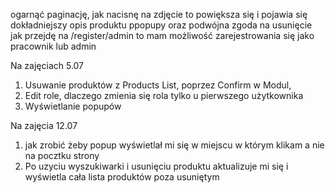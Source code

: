 ogarnąć paginację, jak nacisnę na zdjęcie to powiększa się i pojawia się dokładniejszy opis produktu
ppopupy oraz podwójna zgoda na usunięcie
jak przejdę na /register/admin to mam możliwość zarejestrowania się jako pracownik lub admin 


Na zajęciach 5.07
1. Usuwanie produktów z Products List, poprzez Confirm w Modul,
2. Edit role, dlaczego zmienia się rola tylko u pierwszego użytkownika
3. Wyświetlanie popupów 

Na zajęcia 12.07
1. jak zrobić żeby popup wyświetlał mi się w miejscu w którym klikam a nie na pocztku strony
2. Po uzyciu wyszukiwarki i usunięciu produktu aktualizuje mi się i wyświetla cała lista produktów poza usuniętym 
